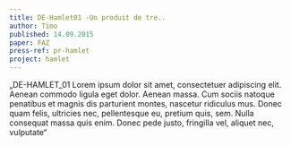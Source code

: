 ```yaml
---
title: DE-Hamlet01 -Un produit de tre..
author: Timo
published: 14.09.2015
paper: FAZ
press-ref: pr-hamlet
project: hamlet
---
```


„DE-HAMLET_01 Lorem ipsum dolor sit amet, consectetuer adipiscing elit. Aenean commodo ligula eget dolor. Aenean massa. Cum sociis natoque penatibus et magnis dis parturient montes, nascetur ridiculus mus. Donec quam felis, ultricies nec, pellentesque eu, pretium quis, sem. Nulla consequat massa quis enim. Donec pede justo, fringilla vel, aliquet nec, vulputate“
